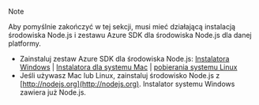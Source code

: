 
> [!NOTE]
> Aby pomyślnie zakończyć w tej sekcji, musi mieć działającą instalacją środowiska Node.js i zestawu Azure SDK dla środowiska Node.js dla danej platformy.
> 
> * Zainstaluj zestaw Azure SDK dla środowiska Node.js: [Instalatora Windows](http://go.microsoft.com/fwlink/?LinkId=254279) | [Instalatora dla systemu Mac](http://go.microsoft.com/fwlink/?LinkId=253471) | [pobierania systemu Linux](http://go.microsoft.com/fwlink/?LinkId=253472)
> * Jeśli używasz Mac lub Linux, zainstaluj środowisko Node.js z [http://nodejs.org](http://nodejs.org). Instalator systemu Windows zawiera już Node.js.
> 
> 
